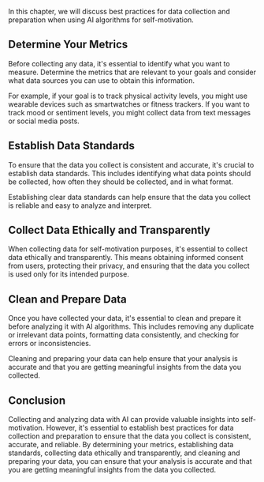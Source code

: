 

In this chapter, we will discuss best practices for data collection and preparation when using AI algorithms for self-motivation.

Determine Your Metrics
----------------------

Before collecting any data, it's essential to identify what you want to measure. Determine the metrics that are relevant to your goals and consider what data sources you can use to obtain this information.

For example, if your goal is to track physical activity levels, you might use wearable devices such as smartwatches or fitness trackers. If you want to track mood or sentiment levels, you might collect data from text messages or social media posts.

Establish Data Standards
------------------------

To ensure that the data you collect is consistent and accurate, it's crucial to establish data standards. This includes identifying what data points should be collected, how often they should be collected, and in what format.

Establishing clear data standards can help ensure that the data you collect is reliable and easy to analyze and interpret.

Collect Data Ethically and Transparently
----------------------------------------

When collecting data for self-motivation purposes, it's essential to collect data ethically and transparently. This means obtaining informed consent from users, protecting their privacy, and ensuring that the data you collect is used only for its intended purpose.

Clean and Prepare Data
----------------------

Once you have collected your data, it's essential to clean and prepare it before analyzing it with AI algorithms. This includes removing any duplicate or irrelevant data points, formatting data consistently, and checking for errors or inconsistencies.

Cleaning and preparing your data can help ensure that your analysis is accurate and that you are getting meaningful insights from the data you collected.

Conclusion
----------

Collecting and analyzing data with AI can provide valuable insights into self-motivation. However, it's essential to establish best practices for data collection and preparation to ensure that the data you collect is consistent, accurate, and reliable. By determining your metrics, establishing data standards, collecting data ethically and transparently, and cleaning and preparing your data, you can ensure that your analysis is accurate and that you are getting meaningful insights from the data you collected.
